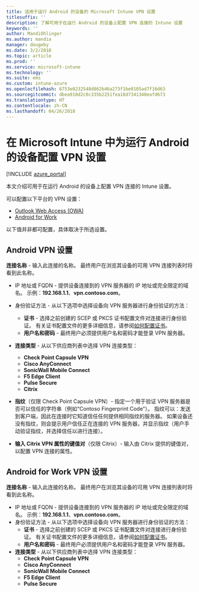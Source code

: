 ```yaml
---
title: 适用于运行 Android 的设备的 Microsoft Intune VPN 设置
titlesuffix: ''
description: 了解可用于在运行 Android 的设备上配置 VPN 连接的 Intune 设置
keywords: ''
author: MandiOhlinger
ms.author: mandia
manager: dougeby
ms.date: 3/2/2018
ms.topic: article
ms.prod: ''
ms.service: microsoft-intune
ms.technology: ''
ms.suite: ems
ms.custom: intune-azure
ms.openlocfilehash: 6753e0232548d862b46a273f1be0105ad7f16d63
ms.sourcegitcommit: dbea918d2c0c335b2251fea18d7341340eafd673
ms.translationtype: HT
ms.contentlocale: zh-CN
ms.lasthandoff: 04/26/2018
---
```

# <a name="configure-vpn-settings-in-microsoft-intune-for-devices-running-android"></a>在 Microsoft Intune 中为运行 Android 的设备配置 VPN 设置 

[!INCLUDE [azure_portal](./includes/azure_portal.md)]

本文介绍可用于在运行 Android 的设备上配置 VPN 连接的 Intune 设置。


可以配置以下平台的 VPN 设置：

- [Outlook Web Access (OWA)](#android-vpn-settings)
- [Android for Work](#android-for-work-vpn-settings)

以下值并非都可配置，具体取决于所选设置。

## <a name="android-vpn-settings"></a>Android VPN 设置
**连接名称** - 输入此连接的名称。 最终用户在浏览其设备的可用 VPN 连接列表时将看到此名称。
- IP 地址或 FQDN - 提供设备连接到的 VPN 服务器的 IP 地址或完全限定的域名。 示例：**192.168.1.1**、**vpn.contoso.com**。
- 身份验证方法 - 从以下选项中选择设备向 VPN 服务器进行身份验证的方法：
    - **证书** - 选择之前创建的 SCEP 或 PKCS 证书配置文件对连接进行身份验证。 有关证书配置文件的更多详细信息，请参阅[如何配置证书](certificates-configure.md)。
    - **用户名和密码** - 最终用户必须提供用户名和密码才能登录 VPN 服务器。
- **连接类型** - 从以下供应商列表中选择 VPN 连接类型：
    - **Check Point Capsule VPN**
    - **Cisco AnyConnect**
    - **SonicWall Mobile Connect**
    - **F5 Edge Client**
    - **Pulse Secure**
    - **Citrix**

- **指纹**（仅限 Check Point Capsule VPN）- 指定一个用于验证 VPN 服务器是否可以信任的字符串（例如“Contoso Fingerprint Code”）。 指纹可以：发送到客户端，因此在连接时它知道信任任何提供相同指纹的服务器。 如果设备还没有指纹，则会提示用户信任正在连接的 VPN 服务器，并显示指纹（用户手动验证指纹，并选择信任以进行连接）。
- **输入 Citrix VPN 属性的键值对**（仅限 Citrix）- 输入由 Citrix 提供的键值对，以配置 VPN 连接的属性。

## <a name="android-for-work-vpn-settings"></a>Android for Work VPN 设置

**连接名称** - 输入此连接的名称。 最终用户在浏览其设备的可用 VPN 连接列表时将看到此名称。
- IP 地址或 FQDN - 提供设备连接到的 VPN 服务器的 IP 地址或完全限定的域名。 示例：**192.168.1.1**、**vpn.contoso.com**。
- 身份验证方法 - 从以下选项中选择设备向 VPN 服务器进行身份验证的方法：
    - **证书** - 选择之前创建的 SCEP 或 PKCS 证书配置文件对连接进行身份验证。 有关证书配置文件的更多详细信息，请参阅[如何配置证书](certificates-configure.md)。
    - **用户名和密码** - 最终用户必须提供用户名和密码才能登录 VPN 服务器。
- **连接类型** - 从以下供应商列表中选择 VPN 连接类型：
    - **Check Point Capsule VPN**
    - **Cisco AnyConnect**
    - **SonicWall Mobile Connect**
    - **F5 Edge Client**
    - **Pulse Secure**

